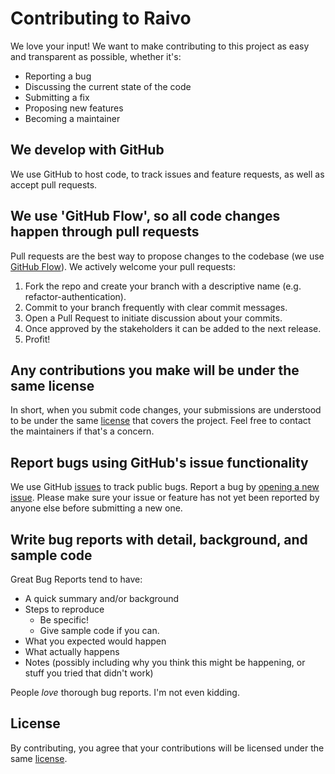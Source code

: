 # Contributing to Raivo

We love your input! We want to make contributing to this project as easy and transparent as possible, whether it's:

- Reporting a bug
- Discussing the current state of the code
- Submitting a fix
- Proposing new features
- Becoming a maintainer

## We develop with GitHub

We use GitHub to host code, to track issues and feature requests, as well as accept pull requests.

## We use 'GitHub Flow', so all code changes happen through pull requests

Pull requests are the best way to propose changes to the codebase (we use [GitHub Flow](https://guides.github.com/introduction/flow/index.html)). We actively welcome your pull requests:

1. Fork the repo and create your branch with a descriptive name (e.g. refactor-authentication).
2. Commit to your branch frequently with clear commit messages.
3. Open a Pull Request to initiate discussion about your commits.
4. Once approved by the stakeholders it can be added to the next release.
5. Profit!

## Any contributions you make will be under the same license

In short, when you submit code changes, your submissions are understood to be under the same [license](https://github.com/raivo-otp/macos-receiver/blob/master/LICENSE.md) that covers the project. Feel free to contact the maintainers if that's a concern.

## Report bugs using GitHub's issue functionality

We use GitHub [issues](https://github.com/raivo-otp/macos-receiver/issues) to track public bugs. Report a bug by [opening a new issue](https://github.com/raivo-otp/macos-receiver/issues/new). Please make sure your issue or feature has not yet been reported by anyone else before submitting a new one.

## Write bug reports with detail, background, and sample code

Great Bug Reports tend to have:

- A quick summary and/or background
- Steps to reproduce
  - Be specific!
  - Give sample code if you can.
- What you expected would happen
- What actually happens
- Notes (possibly including why you think this might be happening, or stuff you tried that didn't work)

People *love* thorough bug reports. I'm not even kidding.

## License

By contributing, you agree that your contributions will be licensed under the same [license](https://github.com/raivo-otp/macos-receiver/blob/master/LICENSE.md).